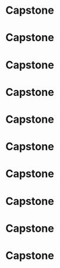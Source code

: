 # Capstone
# Capstone
# Capstone
# Capstone
# Capstone
# Capstone
# Capstone
# Capstone
# Capstone
# Capstone
